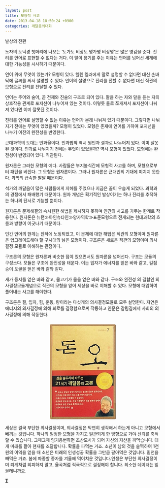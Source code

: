 ```yaml
---
layout: post
title: 모형적 사고
date: 2013-04-18 18:50:24 +0900
categories: 깨달음의대화
---
```

발상의 전환 


  


노자의 도덕경 첫머리에 나오는 ‘도가도 비상도 명가명 비상명’은 많은 영감을 준다. 진리를 언어로 표현할 수 없다는 거다. 이 말이 용기를 주는 이유는 언어를 넘어선 세계에 대한 가능성을 시사하기 때문이다. 


  


언어 위에 무엇이 있는가? 모형이 있다. 헬렌 켈러에게 말로 설명할 수 없다면 대신 손바닥에 글씨를 써서 설명할 수 있다. 언어의 설명으로 진리를 전할 수 없다면 대신 직관의 모형으로 진리를 전달할 수 있다. 


  


언어는 주어와 술어, 곧 전제와 진술의 구조로 되어 있다. 말을 하는 자와 말을 듣는 자의 상호작용 관계로 포지션이 나누어져 있는 것이다. 이렇듯 둘로 쪼개져서 포지션이 나눠져 있다면 이미 잘못된 것이다. 


  


진리를 언어로 설명할 수 없는 이유는 언어가 본래 나눠져 있기 때문이다. 그렇다면 나눠지기 전에는 무엇이 있었을까? 모형이 있었다. 모형은 존재에 언어를 가하여 포지션을 나누기 이전의 완전성을 반영한다. 


  


근대과학의 토대는 인과율이다. 인과법칙 역시 원인과 결과로 나누어져 있다. 이미 잘못된 것이다. 인과로 나눠지기 전에는 무엇이 있었을까? 역시 모형이 있었다. 모형에는 완전성이 반영되어 있다. 직관된다. 


  


원자론은 그러한 모형의 예다. 사람들은 부지불식간에 모형적 사고를 하며, 모형으로부터 패턴을 베낀다. 그 모형은 원자론이다. 그러나 원자론은 근대인의 기대에 미치지 못한다. 과학의 급속한 발달 때문이다. 


  


석가의 깨달음이 많은 사람들에게 지혜를 주었으나 지금은 꼴이 우습게 되었다. 과학과의 경쟁에서 패배했기 때문이다. 원자 개념은 획기적인 발상이기는 하나 진리를 추적하는 하나의 단서로 기능할 뿐이다. 


  


원자론은 문제해결의 속시원한 해법을 제시하지 못하며 인간의 사고를 가두는 한계로 작용한다. 원자론은 뉴턴≫아인슈타인≫양자역학≫표준모형으로 전개되는 현대과학의 흐름과 방향이 어긋나기 때문이다. 


  


인간 언어의 한계는 진작에 노정되었고, 이 문제에 대한 해법은 직관의 모형이며 원자론은 업그레이드해야 할 구시대의 낡은 모형이다. 구조론은 새로운 직관의 모형이며 의사결정 모듈로 이해하는 관점이다. 


  


구조론의 모형은 원자론과 비슷한 점이 있으면서도 원자론을 넘어선다. 구조는 모듈의 구성소다. 모듈은 구조에 완전성을 태운다. 이는 입자가 에너지를 얻은 바와 같고, 길짐승이 토굴을 얻은 바와 같와 같다. 


  


새가 둥지를 얻은 바와 같고, 물고기가 물을 얻은 바와 같다. 구조와 완전성 의 결합인 의사결정모듈개념으로 직관의 모형을 얻어 세상을 바로 이해할 수 있다. 모형에 대입하여 풀어내는 사고를 해야한다. 


  


구조론은 질, 입자, 힘, 운동, 량이라는 다섯개의 의사결정모듈로 모두 설명한다. 자연은 에너지의 의사결정에 의해 회로를 결정함으로써 작동하고 인문은 갈림길에서 사회의 의사결정에 의해 작동한다. 


  




 ###


  




<p align="center">
  <a href="?mid=DonOh"><img alt="345678.jpg" src="files/attach/images/198/727/315/55.JPG" /> <br /></a> 
  
  <p>
  </p> 세상은 결국 부단한 의사결정이며, 의사결정은 막연히 생각해서 하는게 아니고 모형에서 베끼는 것입니다. 하나의 일정한 모형을 가지고 일관되게 한 방향으로 가야 신뢰를 축적할 수 있습니다. 그때그때 임기응변하면 조삼모사가 되어 자신의 자산을 까먹습니다. 대개 미래를 팔아 현재를 조달합니다. 확률을 파먹는 거죠. 소년이 남의 것을 슬쩍하여 1천원의 이익을 얻을 때 소년은 미래의 인생성공 확률을 그만큼 팔아먹은 것입니다. 밑천을 빼먹은 거죠. 봄에 파종할 종자를 겨울에 먹어치운 것입니다.인생은 부단한 의사결정이며 퇴계처럼 회피하지 말고, 율곡처럼 적극적으로 결정해야 합니다. 최소한 데이터는 얻을테니까요. 
  
  <p>
  </p>
  
  <p>
    <b>∑</b> <br />
  </p>
  
  <p>
  </p>
  
  <p>
  </p>
</p>